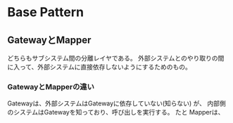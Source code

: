 # Base Pattern

## GatewayとMapper
どちらもサブシステム間の分離レイヤである。
外部システムとのやり取りの間に入って、外部システムに直接依存しないようにするためのもの。
### GatewayとMapperの違い
Gatewayは、外部システムはGatewayに依存していない(知らない) が、 内部側のシステムはGatewayを知っており、呼び出しを実行する。
たと
Mapperは、
<!--stackedit_data:
eyJoaXN0b3J5IjpbNDgyMjY5ODU3XX0=
-->